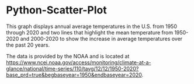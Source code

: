 # Python-Scatter-Plot

This graph displays annual average temperatures in the U.S. from 1950 through 2020 and two lines that highlight the mean temperature from 1950-2020 and 2000-2020 to show the increase in average temperatures over the past 20 years.

The data is provided by the NOAA and is located at
https://www.ncei.noaa.gov/access/monitoring/climate-at-a-glance/national/time-series/110/tavg/12/12/1950-2020?base_prd=true&begbaseyear=1950&endbaseyear=2020.
